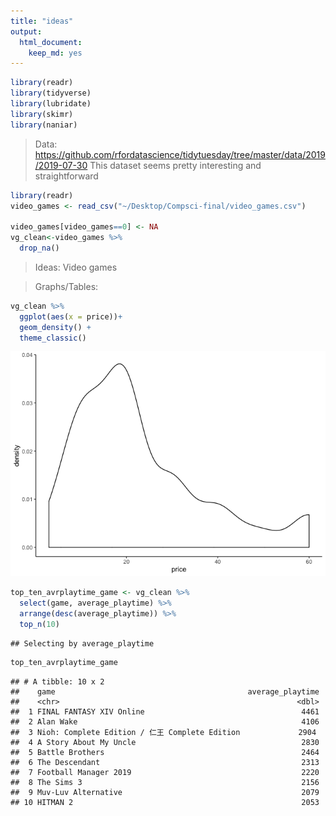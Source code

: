 ```yaml
---
title: "ideas"
output: 
  html_document:
    keep_md: yes
---
```


```r
library(readr)
library(tidyverse)
library(lubridate)
library(skimr) 
library(naniar) 
```

> Data: 
https://github.com/rfordatascience/tidytuesday/tree/master/data/2019/2019-07-30
This dataset seems pretty interesting and straightforward


```r
library(readr)
video_games <- read_csv("~/Desktop/Compsci-final/video_games.csv")

video_games[video_games==0] <- NA
vg_clean<-video_games %>% 
  drop_na() 
```

> Ideas:
Video games

> Graphs/Tables:


```r
vg_clean %>% 
  ggplot(aes(x = price))+
  geom_density() +
  theme_classic()
```

![](ideas_files/figure-html/unnamed-chunk-3-1.png)<!-- -->

```r
top_ten_avrplaytime_game <- vg_clean %>% 
  select(game, average_playtime) %>% 
  arrange(desc(average_playtime)) %>% 
  top_n(10)
```

```
## Selecting by average_playtime
```

```r
top_ten_avrplaytime_game
```

```
## # A tibble: 10 x 2
##    game                                           average_playtime
##    <chr>                                                     <dbl>
##  1 FINAL FANTASY XIV Online                                   4461
##  2 Alan Wake                                                  4106
##  3 Nioh: Complete Edition / 仁王 Complete Edition             2904
##  4 A Story About My Uncle                                     2830
##  5 Battle Brothers                                            2464
##  6 The Descendant                                             2313
##  7 Football Manager 2019                                      2220
##  8 The Sims 3                                                 2156
##  9 Muv-Luv Alternative                                        2079
## 10 HITMAN 2                                                   2053
```


